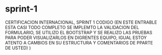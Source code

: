 # sprint-1
CERTIFICACION INTERNACIONAL, SPRINT 1 CODIGO (EN ESTE ENTRABLE ESTA CASI TODO COMPLETO SE IMPLEMTO LA VALIDACION DEL FORMULARIO, SE UTILIZO EL BOOTSTRAP Y SE REALIZO LAS PRUEBAS PARA PODER VISUALIZARLOS EN DIGRENTES EQUIPO, IGUAL ESTOY ATENTO A CAMBIOS EN SU ESTRUCTURA Y COMENTARIOS DE PPARTE DE USTED) )
